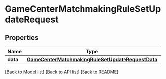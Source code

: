 # GameCenterMatchmakingRuleSetUpdateRequest

## Properties
Name | Type | Description | Notes
------------ | ------------- | ------------- | -------------
**data** | [**GameCenterMatchmakingRuleSetUpdateRequestData**](GameCenterMatchmakingRuleSetUpdateRequestData.md) |  | 

[[Back to Model list]](../README.md#documentation-for-models) [[Back to API list]](../README.md#documentation-for-api-endpoints) [[Back to README]](../README.md)


